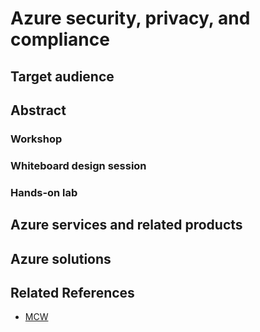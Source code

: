 # Azure security, privacy, and compliance

## Target audience

## Abstract

### Workshop

### Whiteboard design session

### Hands-on lab

## Azure services and related products

## Azure solutions

## Related References 
- [MCW](https://github.com/Microsoft/MCW)
